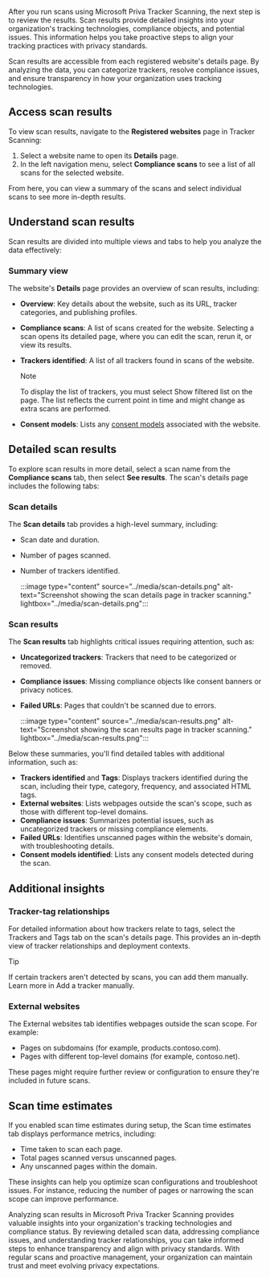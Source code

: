 After you run scans using Microsoft Priva Tracker Scanning, the next step is to review the results. Scan results provide detailed insights into your organization's tracking technologies, compliance objects, and potential issues. This information helps you take proactive steps to align your tracking practices with privacy standards.

Scan results are accessible from each registered website's details page. By analyzing the data, you can categorize trackers, resolve compliance issues, and ensure transparency in how your organization uses tracking technologies.

## Access scan results

To view scan results, navigate to the **Registered websites** page in Tracker Scanning:

1. Select a website name to open its **Details** page.
1. In the left navigation menu, select **Compliance scans** to see a list of all scans for the selected website.

From here, you can view a summary of the scans and select individual scans to see more in-depth results.

## Understand scan results

Scan results are divided into multiple views and tabs to help you analyze the data effectively:

### Summary view

The website's **Details** page provides an overview of scan results, including:

- **Overview**: Key details about the website, such as its URL, tracker categories, and publishing profiles.
- **Compliance scans**: A list of scans created for the website. Selecting a scan opens its detailed page, where you can edit the scan, rerun it, or view its results.
- **Trackers identified**: A list of all trackers found in scans of the website.

   > [!NOTE]
   > To display the list of trackers, you must select Show filtered list on the page. The list reflects the current point in time and might change as extra scans are performed.

- **Consent models**: Lists any [consent models](/privacy/priva/consent-management-create) associated with the website.

## Detailed scan results

To explore scan results in more detail, select a scan name from the **Compliance scans** tab, then select **See results**. The scan's details page includes the following tabs:

### Scan details

The **Scan details** tab provides a high-level summary, including:

- Scan date and duration.
- Number of pages scanned.
- Number of trackers identified.

   :::image type="content" source="../media/scan-details.png" alt-text="Screenshot showing the scan details page in tracker scanning." lightbox="../media/scan-details.png":::

### Scan results

The **Scan results** tab highlights critical issues requiring attention, such as:

- **Uncategorized trackers**: Trackers that need to be categorized or removed.
- **Compliance issues**: Missing compliance objects like consent banners or privacy notices.
- **Failed URLs**: Pages that couldn't be scanned due to errors.

   :::image type="content" source="../media/scan-results.png" alt-text="Screenshot showing the scan results page in tracker scanning." lightbox="../media/scan-results.png":::

Below these summaries, you'll find detailed tables with additional information, such as:

- **Trackers identified** and **Tags**: Displays trackers identified during the scan, including their type, category, frequency, and associated HTML tags.
- **External websites**: Lists webpages outside the scan's scope, such as those with different top-level domains.
- **Compliance issues**: Summarizes potential issues, such as uncategorized trackers or missing compliance elements.
- **Failed URLs**: Identifies unscanned pages within the website's domain, with troubleshooting details.
- **Consent models identified**: Lists any consent models detected during the scan.

## Additional insights

### Tracker-tag relationships

For detailed information about how trackers relate to tags, select the Trackers and Tags tab on the scan's details page. This provides an in-depth view of tracker relationships and deployment contexts.

> [!TIP]
> If certain trackers aren't detected by scans, you can add them manually. Learn more in Add a tracker manually.

### External websites

The External websites tab identifies webpages outside the scan scope. For example:

- Pages on subdomains (for example, products.contoso.com).
- Pages with different top-level domains (for example, contoso.net).

These pages might require further review or configuration to ensure they're included in future scans.

## Scan time estimates

If you enabled scan time estimates during setup, the Scan time estimates tab displays performance metrics, including:

- Time taken to scan each page.
- Total pages scanned versus unscanned pages.
- Any unscanned pages within the domain.

These insights can help you optimize scan configurations and troubleshoot issues. For instance, reducing the number of pages or narrowing the scan scope can improve performance.

Analyzing scan results in Microsoft Priva Tracker Scanning provides valuable insights into your organization's tracking technologies and compliance status. By reviewing detailed scan data, addressing compliance issues, and understanding tracker relationships, you can take informed steps to enhance transparency and align with privacy standards. With regular scans and proactive management, your organization can maintain trust and meet evolving privacy expectations.
